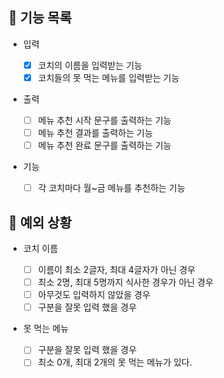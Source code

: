 ## 📄 기능 목록

- 입력

  - [x] 코치의 이름을 입력받는 기능
  - [x] 코치들의 못 먹는 메뉴를 입력받는 기능

- 출력

  - [ ] 메뉴 추천 시작 문구를 출력하는 기능
  - [ ] 메뉴 추천 결과를 출력하는 기능
  - [ ] 메뉴 추천 완료 문구를 출력하는 기능

- 기능
  - [ ] 각 코치마다 월~금 메뉴를 추천하는 기능

## 🎯 예외 상황

- 코치 이름

  - [ ] 이름이 최소 2글자, 최대 4글자가 아닌 경우
  - [ ] 최소 2명, 최대 5명까지 식사한 경우가 아닌 경우
  - [ ] 아무것도 입력하지 않았을 경우
  - [ ] 구분을 잘못 입력 했을 경우

- 못 먹는 메뉴
  - [ ] 구분을 잘못 입력 했을 경우
  - [ ] 최소 0개, 최대 2개의 못 먹는 메뉴가 있다.
